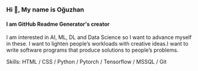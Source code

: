### Hi 👋, My name is Oğuzhan
#### I am GitHub Readme Generator's creator


I am interested in AI, ML, DL and Data Science so I want to advance myself in these. I want to lighten people’s workloads with creative ideas.I want to write software programs that produce solutions to people’s problems.

Skills: HTML / CSS / Python / Pytorch / Tensorflow / MSSQL / Git 
